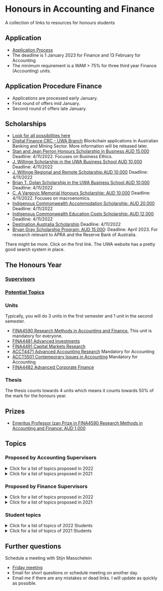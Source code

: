 # Honours in Accounting and Finance 
 A collection of links to resources for honours students

## Application 

- [Application Process](https://www.uwa.edu.au/study/how-to-apply/honours)
- The deadline is 1 January 2023 for Finance and 13 February for Accounting
- The minimum requirement is a WAM > 75% for three third year Finance (Accounting) units.

## Application Procedure Finance

- Applications are processed early January. 
- First round of offers mid January.
- Second round of offers late January.

## Scholarships

- [Look for all possibilities here](https://www.uwa.edu.au/study/scholarships/explore)
- [Digital Finance CRC - UWA Branch](https://www.uwabcrc.com/) Blockchain applications in Australian Banking and Mining Sector. More information will be released later.
- [Stan and Jean Perron Honours Scholarship in Business AUD 15,000](https://www.uwa.edu.au/study/scholarship-listing/stan-and-jean-perron-honours-scholarship-f514241) Deadline: 4/11/2022. Focuses on Business Ethics.
- [J. Willinge Scholarship in the UWA Business School AUD 10,000](https://www.uwa.edu.au/study/Scholarship-Listing/j-willinge-scholarship-in-the-uwa-business-school-f555791) Deadline: 4/11/2022
- [J. Willinge Regional and Remote Scholarship AUD 10,000](https://www.uwa.edu.au/study/Scholarship-Listing/j-willinge-regional-and-remote-scholarship-f513491) Deadline: 4/11/2022
- [Brian T. Dolan Scholarship in the UWA Business School AUD 10,000](https://www.uwa.edu.au/study/Scholarship-Listing/brian-t-dolan-scholarship-in-the-uwa-business-school-f513282) Deadline: 4/11/2022
- [C. A Vargovic Memorial Honours Scholarship: AUD 10,000](https://www.uwa.edu.au/study/scholarship-listing/c-a-vargovic-memorial-honours-scholarship-f512261) Deadline: 4/11/2022. Focuses on macroenomics.
- [Indigenous Commonwealth Accommodation Scholarship: AUD 20,000](https://www.uwa.edu.au/study/scholarship-listing/indigenous-commonwealth-accommodation-scholarship-f525291) Deadline: 4/11/2022
- [Indigenous Commonwealth Education Costs Scholarship: AUD 12,000](https://www.uwa.edu.au/study/scholarship-listing/indigenous-commonwealth-education-costs-scholarship-f525301) Deadline: 4/11/2022
- [Destination Australia Scholarship](https://www.uwa.edu.au/study/Scholarship-Listing/destination-australia-honours-scholarship-f2012691) Deadline: 4/11/2022
- [Bryan Gray Scholarship Program: AUD 15,000](https://www.apra.gov.au/brian-gray-scholarship-program): Deadline: April 2023. For research relevant to APRA and  the Reserve Bank of Australia. 

There might be more. Click on the first link. The UWA website has a pretty good search system in place.

## The Honours Year 

### [Supervisors](https://research-repository.uwa.edu.au/en/organisations/accounting-and-finance/persons/)

### [Potential Topics](#topics)

### Units

Typically, you will do 3 units in the first semester and 1 unit in the second semester.

- [FINA4590 Research Methods in Accounting and Finance.](https://handbooks.uwa.edu.au/unitdetails?code=FINA4590) This unit is mandatory for everyone.
- [FINA4481	Advanced Investments](https://handbooks.uwa.edu.au/unitdetails?code=FINA4481)
- [FINA4491 Capital Markets Research](https://handbooks.uwa.edu.au/unitdetails?code=FINA4491)
- [ACCT4471 Advanced Accounting Research](https://handbooks.uwa.edu.au/unitdetails?code=ACCT4471) Mandatory for Accounting
- [ACCT5501 Contemporary Issues in Accounting](https://handbooks.uwa.edu.au/unitdetails?code=ACCT5501) Mandatory for Accounting
- [FINA4482 Advanced Corporate Finance](https://handbooks.uwa.edu.au/unitdetails?code=FINA4482) 

### Thesis

The thesis counts towards 4 units which means it counts towards 50% of the mark for the honours year. 

## Prizes

- [Emeritus Professor Izan Prize in FINA4590 Research Methods in Accounting and Finance: AUD 1,000](https://apps.weboffice.uwa.edu.au/prizes-app/file/Emeritus%20Professor%20Izan%20Prize%20in%20FINA4590%20Research%20Methods%20in%20Accounting%20and%20Finance%20[F53717].RTF)

## Topics 

### Proposed by Accounting Supervisors


<details> <summary> Click for a list of topics proposed in 2022</summary>

- Disappearing executives in Russia and China
- Applications of Modern Data Science Techniques to Accounting and Finance Research
- Cost Indexation In Human Services
- International Nonprofit Accounting Standards: Prospects for Success	
- Modern slavery risks and practices in operations and supply chains

</details>

<details> <summary> Click for a list of topics proposed in 2021</summary>

- Disappearing executives
- Performance Measurement and Autonomy of Manufacturing Workers (Accounting) 
- Econometric Machine Learning Applications in Accounting and Finance Research 
- Delegation, Compensation Schemes, and Misreporting 
- Decision usefulness of accounting standards in public and private sector NFPs 
- Auditing and public & private NFPs: audit committee effectiveness  
- Public sector reliance on private NFP assurance processes 
- Charities regulation: the appropriateness of the size-by-turnover test in delineating regulatory obligations. 
- Data asset deficiencies in private NFP public policy development 
- Volunteer director competence 
- Accounting policies used by mining firms for exploration activities. 
- Usefulness of Key Audit Matters disclosures in new audit reports. 
- Changes in conditional conservatism over time. 
- Changes in credit provisioning as a result of IFRS 9 
- Improvements in credit risk disclosures post IFRS 16 
- Analyst following and conditional conservatism. 
- Analyst following and stock price delay. 
- Influence of non-professional analysts on managerial decisions. 
- Bull whip effect (impact of customer decisions on supplier demand). 
- YouTube comments and stock market reactions. 

</details>

### Proposed by Finance Supervisors

<details> <summary> Click for a list of topics proposed in 2022</summary>

- An analysis of the global market for carbon credits. Are they traded? Where are they traded? At what price? Are they more expensive in some countries than in others? Trends? 
- Do investors care about sustainability reports and ESG? Evidence from the gold mining sector
- Wealth inequality and the stock market – How is market capitalization inequality linked to wealth    inequality?
- Why invest in mining? An analysis of mining shares versus the underlying commodity
- Nicholas Taleb versus Harry Markowitz – A critical assessment of two very different views
- Impact of uncertainty on international yield curves / interest rate volatility
- Are futures markets more volatile when traders hold extreme positions?
- Efficiency of (sports or political) betting markets
- Don’t cite Wikipedia! Should we use information from Wikipedia in financial markets?
- Market risk, credit risk and financial distress
- Market volatility spillovers and the role of geopolitics
- Financial development, financial inclusion, and inclusive economic growth in emerging markets
- Retirement Savings and COVID: Thai Experience
- Financial literacy 
- Suppliers’ climate risks and how managers react to this risk
- Dividend peer effect
- Does ESG rating predict a firm’s future ESG investments and performance, and 
- How does rater disagreement affect corporate decisions on future ESG investments.

</details> 

<details> <summary> Click for a list of topics proposed in 2021 </summary>

- Decarbonization and transition to net zero in the mining sector  
- Decarbonization and transition to net zero in the gold mining sector 
- Responsible Investing – Gold stocks versus gold bullion  
- Cryptocurrencies and the Role of Trust 
- Joke/ parody coins – An empirical analysis of (seemingly) nonsense cryptocurrencies 
- Excess information (Twitter, Facebook, Reddit etc.) and financial market volatility 
- Sovereign bond markets and carbon risk 
- Monetary policy, QE and wealth inequality – A Financial Market Perspective 
- Shareholder Value versus Stakeholder Value – Revisiting Milton Friedman  
- The Democratization of Finance – Robinhood, Reddit and GameStop 
- An Empirical Analysis of Narratives – Trickle down, Shareholder value, “the government does not create jobs”, Adam Smith’s Invisible Hand 
- Trickle down, COVID and government spending 
- Customer concentration and corporate investment and financing behavior. 
- Illiquidity during the COVID pandemic  
- Impact of uncertainty on the yield curve  
- Are futures markets more volatile when traders hold extreme positions? 
- Central bank performance and the influence of board member characteristics 
- Applications of Bloomberg news analytics data 
- Modern slavery from the shareholder value perspective  
- Quantify stock market losses upon the announcement of modern slavery scandals 
- What kind of company and board characteristics are related to the exposure of these scandals? 
- Carbon-emission management incentive plans 
- Financial literacy. School and undergraduate financial literacy. Acquisition of financial literacy within families: Databases from survey data available to investigate including data collected during COVID-19 
- Use and understanding of buy-now-pay-later and credit cards 
- Retirement savings investment choices – accumulation (superannuation) and pension phase (retirement). Available database from Australian wealth management company
- The value relevance of Wikipedia: Evidence from negative ESG incidents 

</details>


### Student topics

<details> <summary> Click for a list of topics of 2022 Students </summary>

- Peer Effect on Green Bond Issuance
- The impact of dividend change announcements - information transmission and peer effects
- The effect of geopolitical risk on the volatility of futures markets
- Economic Policy Uncertainty and the Yield Curve
- Modern Slavery and Cross-Border Mergers and Acquisitions
- Founders' gender diversity and information quality: Evidence from reward crowdfunding projects
- Managing Climate Change: The link between mandatory emissions disclosure and use of executive environmental incentives
- Inflation and You: The use of multi-class portfolios to hedge inflation risk
- Benefits and Drawbacks of DeFI for consumers
- Understanding Cryptoassets through Valuation Models

</details>

<details> <summary> Click for a list of topics of 2021 Students </summary>

- Does FOMO (fear of missing out) moderate consumers’ propensity to take financial risks?
- The implications of direct access technology on investor sentiment and attention 
- Accounting for Crypto-assets as an investment
- Determinants of Key Audit Matter Disclosures
- Corporate Environmental Culture and Environmental Risk
- The interrelation between day-ahead Eastern Australian natural gas prices
- Attention to climate change and stock returns 
- Customer Concentration and Corporate Investments: The moderating role of CEO option incentives
- An examination of discretionary liquidity trading, short selling and price efficiency in the Pandemic
- An Empirical Analysis of Seemingly Nonsense Cryptocurrencies
- Differentiating effects of unconventional monetary policy (UMP) on industries and markets. 

</details>

## Further questions

Schedule a meeting with Stijn Masschelein

- [Friday meeting](https://friday-meetings.youcanbook.me/)
- Email for short questions or schedule meeting on another day.
- Email me if there are any mistakes or dead links. I will update as quickly as possible. 

